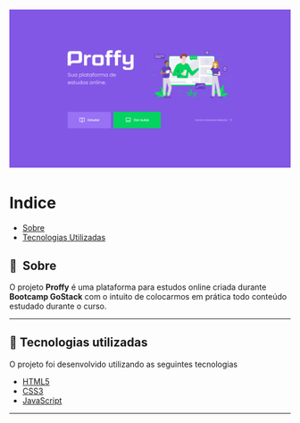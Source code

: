 <h1 align="center">
    <img src="images/Proffy.png">
</h1>

# Indice

- [Sobre](#-sobre)
- [Tecnologias Utilizadas](#-tecnologias-utilizadas)

## 🔖&nbsp; Sobre

O projeto **Proffy** é uma plataforma para estudos online criada durante **Bootcamp GoStack** com o intuito de colocarmos em prática todo conteúdo estudado durante o curso.

---

## 🚀 Tecnologias utilizadas

O projeto foi desenvolvido utilizando as seguintes tecnologias

- [HTML5](www.w3schools.com/html/)
- [CSS3](https://www.w3schools.com/css/)
- [JavaScript](https://www.javascript.com)

---